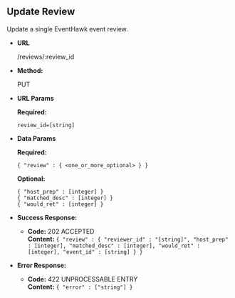 **Update Review**
----
  Update a single EventHawk event review.

* **URL**

  /reviews/:review_id

* **Method:**
  
  PUT
  
*  **URL Params**

   **Required:**
    
   `review_id=[string]`
 
* **Data Params**

   **Required:**
 
   `{ "review" : { <one_or_more_optional> } }`
   
   **Optional:**
   
   `{ "host_prep" : [integer] }` <br/>
   `{ "matched_desc" : [integer] }` <br/>
   `{ "would_ret" : [integer] }`

* **Success Response:**

  * **Code:** 202 ACCEPTED <br />
    **Content:** `{ "review" : { "reviewer_id" : "[string]", "host_prep" : [integer], "matched_desc" : [integer], "would_ret" : [integer], "event_id" : [string] } }`
 
* **Error Response:**

  * **Code:** 422 UNPROCESSABLE ENTRY <br />
    **Content:** `{ "error" : ["string"] }`
